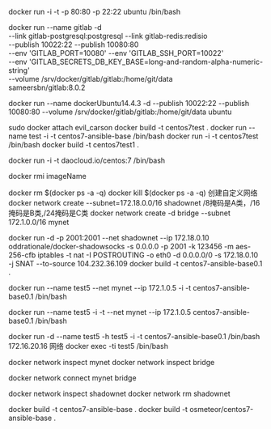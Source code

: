  docker run -i -t -p 80:80 -p 22:22  ubuntu   /bin/bash 
 
docker run --name gitlab -d \
    --link gitlab-postgresql:postgresql --link gitlab-redis:redisio \
    --publish 10022:22 --publish 10080:80 \
    --env 'GITLAB_PORT=10080' --env 'GITLAB_SSH_PORT=10022' \
    --env 'GITLAB_SECRETS_DB_KEY_BASE=long-and-random-alpha-numeric-string' \
    --volume /srv/docker/gitlab/gitlab:/home/git/data \
    sameersbn/gitlab:8.0.2
    
docker run --name dockerUbuntu14.4.3 -d  --publish 10022:22 --publish 10080:80  --volume /srv/docker/gitlab/gitlab:/home/git/data ubuntu
     
 sudo docker attach evil_carson
docker build -t centos7test . 
docker run --name test -i -t centos7-ansible-base /bin/bash 
docker run -i -t centos7test /bin/bash
docker build -t centos7test1 . 


docker run -i -t daocloud.io/centos:7 /bin/bash

docker rmi imageName


docker rm $(docker ps -a -q)
docker kill $(docker ps -a -q)
创建自定义网络
docker network create --subnet=172.18.0.0/16 shadownet  /8掩码是A类，/16掩码是B类,/24掩码是C类
docker network create -d bridge --subnet 172.1.0.0/16 mynet

docker run -d -p 2001:2001 --net shadownet --ip 172.18.0.10 oddrationale/docker-shadowsocks -s 0.0.0.0 -p 2001 -k 123456 -m aes-256-cfb
iptables -t nat -I POSTROUTING -o eth0 -d  0.0.0.0/0 -s 172.18.0.10  -j SNAT --to-source 104.232.36.109
docker build -t centos7-ansible-base0.1 . 

docker run --name test5  --net mynet --ip 172.1.0.5  -i -t centos7-ansible-base0.1 /bin/bash


docker run --name test5 -i -t --net mynet --ip 172.1.0.5 centos7-ansible-base0.1 /bin/bash 


docker run -d --name test5  -h test5 -i -t  centos7-ansible-base0.1 /bin/bash
172.16.20.16
网络
docker exec -ti test5  /bin/bash

docker network inspect mynet
docker network inspect bridge

docker network connect mynet  bridge

docker network inspect shadownet
docker network rm shadownet 


docker build -t centos7-ansible-base .
docker build -t osmeteor/centos7-ansible-base .
